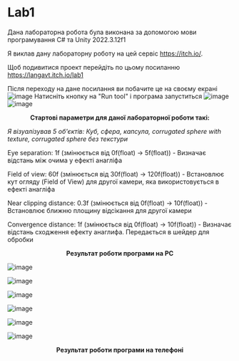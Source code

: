 # Lab1

Дана лабораторна робота була виконана за допомогою мови програмування C# та Unity 2022.3.12f1



Я виклав дану лабораторну роботу на цей сервіс https://itch.io/. 

Щоб подивитися проект перейдіть по цьому посиланню https://langavt.itch.io/lab1

Після переходу на дане посилання ви побачите це на своєму екрані
![image](https://github.com/Vlad-vt/PA1/assets/65038865/5aa5fc87-6c2a-44cf-ac02-30e913380b0c)
Натисніть кнопку на "Run tool" і програма запуститься
![image](https://github.com/Vlad-vt/PA1/assets/65038865/fc8407a3-30e4-42ad-becd-9276440e22a1)
![image](https://github.com/Vlad-vt/PA1/assets/65038865/9e398e95-a7c4-4cdc-a23b-a933bb2d0f11)
<div align="center">

**Стартові параметри для даної лабораторної роботи такі:**

</div>


_Я візуалізував 5 об'єктів: Куб, сфера, капсула, corrugated sphere with texture, corrugated sphere без текстури_


Eye separation: 1f (змінюється від 0f(float) -> 5f(float)) - Визначає відстань між очима у ефекті анагліфа 

Field of view: 60f (змінюється від 30f(float) -> 120f(float)) - Встановлює кут огляду (Field of View) для другої камери, яка використовується в ефекті анагліфа

Near clipping distance: 0.3f (змінюється від 0f(float) -> 10f(float)) - Встановлює ближню площину відсікання для другої камери

Convergence distance: 1f (змінюється від 0f(float) -> 10f(float)) - Визначає відстань сходження ефекту анаглифа. Передається в шейдер для обробки

<div align="center">

**Результат роботи програми на PC**

</div>

![image](https://github.com/Vlad-vt/PA1/assets/65038865/4f34a43b-02aa-4ad5-bf34-6bc4ca85f33d)

![image](https://github.com/Vlad-vt/PA1/assets/65038865/8dd48910-d820-4ada-a029-a6eb96d9d268)

![image](https://github.com/Vlad-vt/PA1/assets/65038865/cba7fee2-b04d-4fa1-81a3-dcc404d4e790)

![image](https://github.com/Vlad-vt/PA1/assets/65038865/baff9817-5ecc-4987-897b-bfc6864a4315)

![image](https://github.com/Vlad-vt/PA1/assets/65038865/48be0275-fe2e-4550-b6f2-b9a386a47938)

![image](https://github.com/Vlad-vt/PA1/assets/65038865/16907f92-ab5d-4bdb-9695-ba377d150264)


<div align="center">

**Результат роботи програми на телефоні**

</div>
